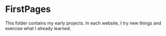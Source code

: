 # FirstPages
This folder contains my early projects. In each website, I try new things and exercise what I already learned.
